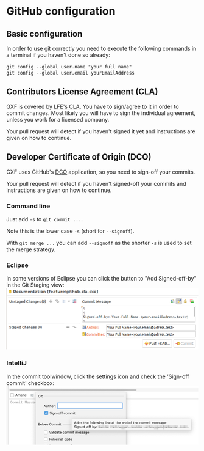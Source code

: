 <!--
SPDX-FileCopyrightText: Contributors to the Documentation project

SPDX-License-Identifier: Apache-2.0
-->

# GitHub configuration

## Basic configuration

In order to use git correctly you need to execute the following commands in a terminal if you haven't done so already:

```text
git config --global user.name "your full name"
git config --global user.email yourEmailAddress
```

## Contributors License Agreement \(CLA\)

GXF is covered by [LFE's CLA](https://easycla.lfx.linuxfoundation.org/). You have to sign/agree to it in order to commit changes. Most likely you will have to sign the individual agreement, unless you work for a licensed company.

Your pull request will detect if you haven't signed it yet and instructions are given on how to continue.

## Developer Certificate of Origin \(DCO\)

GXF uses GitHub's [DCO](https://github.com/apps/dco) application, so you need to sign-off your commits.

Your pull request will detect if you haven't signed-off your commits and instructions are given on how to continue.

### Command line

Just add `-s` to `git commit ...`.

Note this is the lower case `-s` \(short for `--signoff`\).

With `git merge ...` you can add `--signoff` as the shorter `-s` is used to set the merge strategy.

### Eclipse

In some versions of Eclipse you can click the button to "Add Signed-off-by" in the Git Staging view: ![DCO Eclipse](../../.gitbook/assets/DCO-Eclipse.png)

### IntelliJ

In the commit toolwindow, click the settings icon and check the 'Sign-off commit' checkbox: ![DCO IntelliJ](../../.gitbook/assets/DCO-IntelliJ.png)

